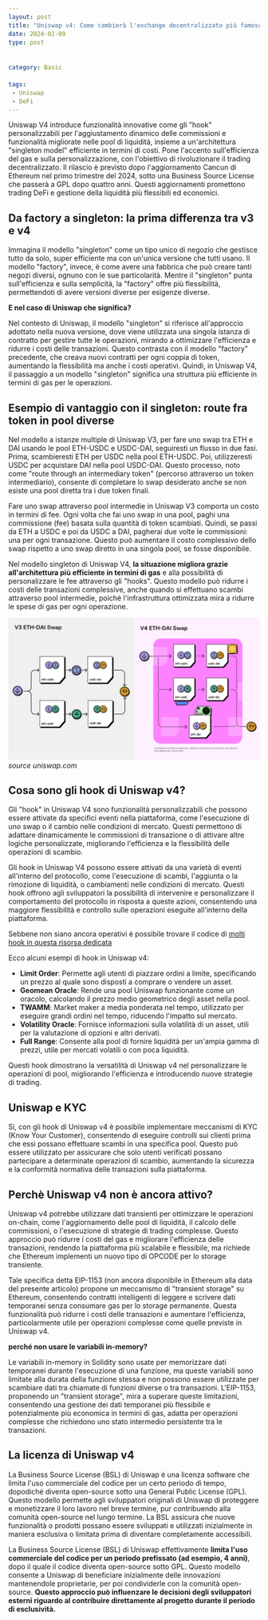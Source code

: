 ```yaml
---
layout: post
title: "Uniswap v4: Come cambierà l'exchange decentralizzato più famoso?"
date: 2024-02-09 
type: post


category: Basic

tags: 
 - Uniswap
 - DeFi
---
```


Uniswap V4 introduce funzionalità innovative come gli "hook" personalizzabili per l'aggiustamento dinamico delle commissioni e funzionalità migliorate nelle pool di liquidità, insieme a un'architettura "singleton model" efficiente in termini di costi. Pone l'accento sull'efficienza del gas e sulla personalizzazione, con l'obiettivo di rivoluzionare il trading decentralizzato. Il rilascio è previsto dopo l'aggiornamento Cancun di Ethereum nel primo trimestre del 2024, sotto una Business Source License che passerà a GPL dopo quattro anni. Questi aggiornamenti promettono trading DeFi e gestione della liquidità più flessibili ed economici.


## Da factory a singleton: la prima differenza tra v3 e v4

Immagina il modello "singleton" come un tipo unico di negozio che gestisce tutto da solo, super efficiente ma con un'unica versione che tutti usano. Il modello "factory", invece, è come avere una fabbrica che può creare tanti negozi diversi, ognuno con le sue particolarità. Mentre il "singleton" punta sull'efficienza e sulla semplicità, la "factory" offre più flessibilità, permettendoti di avere versioni diverse per esigenze diverse.

**E nel caso di Uniswap che significa?**

Nel contesto di Uniswap, il modello "singleton" si riferisce all'approccio adottato nella nuova versione, dove viene utilizzata una singola istanza di contratto per gestire tutte le operazioni, mirando a ottimizzare l'efficienza e ridurre i costi delle transazioni. Questo contrasta con il modello "factory" precedente, che creava nuovi contratti per ogni coppia di token, aumentando la flessibilità ma anche i costi operativi. Quindi, in Uniswap V4, il passaggio a un modello "singleton" significa una struttura più efficiente in termini di gas per le operazioni.

## Esempio di vantaggio con il singleton: route fra token in pool diverse

Nel modello a istanze multiple di Uniswap V3, per fare uno swap tra ETH e DAI usando le pool ETH-USDC e USDC-DAI, seguiresti un flusso in due fasi. Prima, scambieresti ETH per USDC nella pool ETH-USDC. Poi, utilizzeresti USDC per acquistare DAI nella pool USDC-DAI. Questo processo, noto come "route through an intermediary token" (percorso attraverso un token intermediario), consente di completare lo swap desiderato anche se non esiste una pool diretta tra i due token finali.

Fare uno swap attraverso pool intermedie in Uniswap V3 comporta un costo in termini di fee. Ogni volta che fai uno swap in una pool, paghi una commissione (fee) basata sulla quantità di token scambiati. Quindi, se passi da ETH a USDC e poi da USDC a DAI, pagherai due volte le commissioni: una per ogni transazione. Questo può aumentare il costo complessivo dello swap rispetto a uno swap diretto in una singola pool, se fosse disponibile.

Nel modello singleton di Uniswap V4, **la situazione migliora grazie all'architettura più efficiente in termini di gas** e alla possibilità di personalizzare le fee attraverso gli "hooks". Questo modello può ridurre i costi delle transazioni complessive, anche quando si effettuano scambi attraverso pool intermedie, poiché l'infrastruttura ottimizzata mira a ridurre le spese di gas per ogni operazione.

![uniswap v4](/assets/images/uniswap4-1.jpg)
*source uniswap.com*

## Cosa sono gli hook di Uniswap v4?

Gli "hook" in Uniswap V4 sono funzionalità personalizzabili che possono essere attivate da specifici eventi nella piattaforma, come l'esecuzione di uno swap o il cambio nelle condizioni di mercato. Questi permettono di adattare dinamicamente le commissioni di transazione o di attivare altre logiche personalizzate, migliorando l'efficienza e la flessibilità delle operazioni di scambio.

Gli hook in Uniswap V4 possono essere attivati da una varietà di eventi all'interno del protocollo, come l'esecuzione di scambi, l'aggiunta o la rimozione di liquidità, o cambiamenti nelle condizioni di mercato. Questi hook offrono agli sviluppatori la possibilità di intervenire e personalizzare il comportamento del protocollo in risposta a queste azioni, consentendo una maggiore flessibilità e controllo sulle operazioni eseguite all'interno della piattaforma.

Sebbene non siano ancora operativi è possibile trovare il codice di [molti hook in questa risorsa dedicata](https://github.com/hyperoracle/awesome-uniswap-hooks)

Ecco alcuni esempi di hook in Uniswap v4:

- **Limit Order**: Permette agli utenti di piazzare ordini a limite, specificando un prezzo al quale sono disposti a comprare o vendere un asset.
- **Geomean Oracle**: Rende una pool Uniswap funzionante come un oracolo, calcolando il prezzo medio geometrico degli asset nella pool.
- **TWAMM**: Market maker a media ponderata nel tempo, utilizzato per eseguire grandi ordini nel tempo, riducendo l'impatto sul mercato.
- **Volatility Oracle**: Fornisce informazioni sulla volatilità di un asset, utili per la valutazione di opzioni e altri derivati.
- **Full Range**: Consente alla pool di fornire liquidità per un'ampia gamma di prezzi, utile per mercati volatili o con poca liquidità.

Questi hook dimostrano la versatilità di Uniswap v4 nel personalizzare le operazioni di pool, migliorando l'efficienza e introducendo nuove strategie di trading.

## Uniswap e KYC

Sì, con gli hook di Uniswap v4 è possibile implementare meccanismi di KYC (Know Your Customer), consentendo di eseguire controlli sui clienti prima che essi possano effettuare scambi in una specifica pool. Questo può essere utilizzato per assicurare che solo utenti verificati possano partecipare a determinate operazioni di scambio, aumentando la sicurezza e la conformità normativa delle transazioni sulla piattaforma.


## Perchè Uniswap v4 non è ancora attivo?

Uniswap v4 potrebbe utilizzare dati transienti per ottimizzare le operazioni on-chain, come l'aggiornamento delle pool di liquidità, il calcolo delle commissioni, o l'esecuzione di strategie di trading complesse. Questo approccio può ridurre i costi del gas e migliorare l'efficienza delle transazioni, rendendo la piattaforma più scalabile e flessibile, ma richiede che Ethereum implementi un nuovo tipo di OPCODE per lo storage transiente. 

Tale specifica detta EIP-1153 (non ancora disponibile in Ethereum alla data del presente articolo) propone un meccanismo di "transient storage" su Ethereum, consentendo contratti intelligenti di leggere e scrivere dati temporanei senza consumare gas per lo storage permanente. Questa funzionalità può ridurre i costi delle transazioni e aumentare l'efficienza, particolarmente utile per operazioni complesse come quelle previste in Uniswap v4.

**perché non usare le variabili in-memory?**

Le variabili in-memory in Solidity sono usate per memorizzare dati temporanei durante l'esecuzione di una funzione, ma queste variabili sono limitate alla durata della funzione stessa e non possono essere utilizzate per scambiare dati tra chiamate di funzioni diverse o tra transazioni. L'EIP-1153, proponendo un "transient storage", mira a superare queste limitazioni, consentendo una gestione dei dati temporanei più flessibile e potenzialmente più economica in termini di gas, adatta per operazioni complesse che richiedono uno stato intermedio persistente tra le transazioni.


## La licenza di Uniswap v4

La Business Source License (BSL) di Uniswap è una licenza software che limita l'uso commerciale del codice per un certo periodo di tempo, dopodiché diventa open-source sotto una General Public License (GPL). Questo modello permette agli sviluppatori originali di Uniswap di proteggere e monetizzare il loro lavoro nel breve termine, pur contribuendo alla comunità open-source nel lungo termine. La BSL assicura che nuove funzionalità o prodotti possano essere sviluppati e utilizzati inizialmente in maniera esclusiva o limitata prima di diventare completamente accessibili.

La Business Source License (BSL) di Uniswap effettivamente **limita l'uso commerciale del codice per un periodo prefissato (ad esempio, 4 anni)**, dopo il quale il codice diventa open-source sotto GPL. Questo modello consente a Uniswap di beneficiare inizialmente delle innovazioni mantenendole proprietarie, per poi condividerle con la comunità open-source. **Questo approccio può influenzare le decisioni degli sviluppatori esterni riguardo al contribuire direttamente al progetto durante il periodo di esclusività.**

